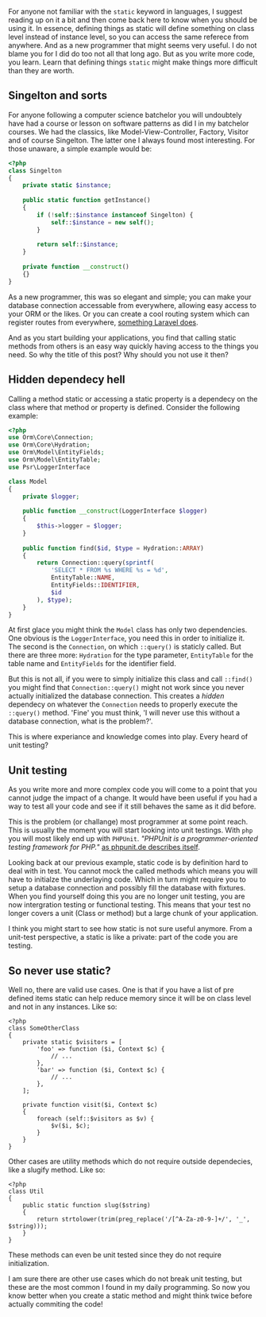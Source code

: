 For anyone not familiar with the `static` keyword in languages, I suggest reading up on it a bit and then come back here to know when you should be using it. In essence, defining things as static will define something on class level instead of instance level, so you can access the same referece from anywhere. And as a new programmer that might seems very useful. I do not blame you for I did do too not all that long ago. But as you write more code, you learn. Learn that defining things `static` might make things more difficult than they are worth.

## Singelton and sorts
For anyone following a computer science batchelor you will undoubtely have had a course or lesson on software patterns as did I in my batchelor courses. We had the classics, like Model-View-Controller, Factory, Visitor and of course Singelton. The latter one I always found most interesting. For those unaware, a simple example would be:
```php
<?php
class Singelton
{
    private static $instance;
    
    public static function getInstance()
    {
        if (!self::$instance instanceof Singelton) {
            self::$instance = new self();
        }
        
        return self::$instance;
    }
    
    private function __construct()
    {}
}
```
As a new programmer, this was so elegant and simple; you can make your database connection accessable from everywhere, allowing easy access to your ORM or the likes. Or you can create a cool routing system which can register routes from everywhere, [something Laravel does][laravel-quickstart].

And as you start building your applications, you find that calling static methods from others is an easy way quickly having access to the things you need. So why the title of this post? Why should you not use it then?

## Hidden dependecy hell
Calling a method static or accessing a static property is a dependecy on the class where that method or property is defined. Consider the following example:
```php
<?php
use Orm\Core\Connection;
use Orm\Core\Hydration;
use Orm\Model\EntityFields;
use Orm\Model\EntityTable;
use Psr\LoggerInterface

class Model
{
    private $logger;
	
	public function __construct(LoggerInterface $logger)
    {
		$this->logger = $logger;
	}
	
	public function find($id, $type = Hydration::ARRAY)
	{
		return Connection::query(sprintf(
			'SELECT * FROM %s WHERE %s = %d',
			EntityTable::NAME,
			EntityFields::IDENTIFIER,
			$id
		), $type);
	}
}
```
At first glace you might think the `Model` class has only two dependencies. One obvious is the `LoggerInterface`, you need this in order to initialize it. The second is the `Connection`, on which `::query()` is staticly called. But there are three more: `Hydration` for the type parameter, `EntityTable` for the table name and `EntityFields` for the identifier field.

But this is not all, if you were to simply initialize this class and call `::find()` you might find that `Connection::query()` might not work since you never actually initialized the database connection. This creates a _hidden_ dependecy on whatever the `Connection` needs to properly execute the `::query()` method. 'Fine' you must think, 'I will never use this without a database connection, what is the problem?'.

This is where experiance and knowledge comes into play. Every heard of unit testing?

## Unit testing
As you write more and more complex code you will come to a point that you cannot judge the impact of a change. It would have been useful if you had a way to test all your code and see if it still behaves the same as it did before.

This is the problem (or challange) most programmer at some point reach. This is usually the moment you will start looking into unit testings. With `php` you will most likely end up with `PHPUnit`. _"PHPUnit is a programmer-oriented testing framework for PHP."_ [as phpunit.de describes itself][phpunit].

Looking back at our previous example, static code is by definition hard to deal with in test. You cannot mock the called methods which means you will have to initialze the underlaying code. Which in turn might require you to setup a database connection and possibly fill the database with fixtures. When you find yourself doing this you are no longer unit testing, you are now intergration testing or functional testing. This means that your test no longer covers a unit (Class or method) but a large chunk of your application.

I think you might start to see how static is not sure useful anymore. From a unit-test perspective, a static is like a private: part of the code you are testing.

## So never use static?
Well no, there are valid use cases. One is that if you have a list of pre defined items static can help reduce memory since it will be on class level and not in any instances. Like so:
```
<?php
class SomeOtherClass
{
    private static $visitors = [
		'foo' => function ($i, Context $c) {
			// ...
		},
		'bar' => function ($i, Context $c) {
			// ...
		},
	];
	
	private function visit($i, Context $c)
	{
		foreach (self::$visitors as $v) {
			$v($i, $c);
		}
	}
}
```

Other cases are utility methods which do not require outside dependecies, like a slugify method. Like so:
```
<?php
class Util
{
	public static function slug($string)
	{
		return strtolower(trim(preg_replace('/[^A-Za-z0-9-]+/', '_', $string)));
	}
}
```

These methods can even be unit tested since they do not require initialization.

I am sure there are other use cases which do not break unit testing, but these are the most common I found in my daily programming. So now you know better when you create a static method and might think twice before actually commiting the code!

[laravel-quickstart]: https://laravel.com/docs/5.2/quickstart
[phpunit]: https://phpunit.de/
